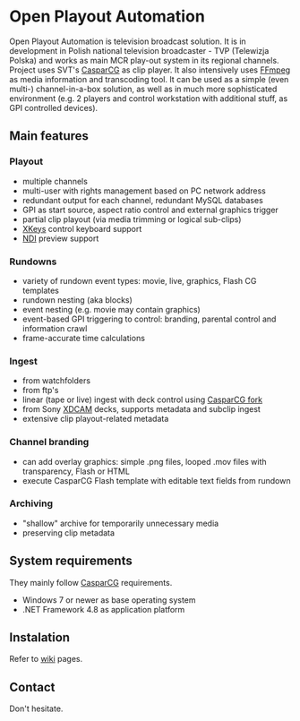 # Open Playout Automation
Open Playout Automation is television broadcast solution. It is in development in Polish national television broadcaster - TVP (Telewizja Polska) and works as main MCR play-out system in its regional channels. Project uses SVT's [CasparCG] as clip player. It also intensively uses [FFmpeg] as media information and transcoding tool. 
It can be used as a simple (even multi-) channel-in-a-box solution, as well as in much more sophisticated environment (e.g. 2 players and control workstation with additional stuff, as GPI controlled devices).

## Main features 
### Playout
- multiple channels
- multi-user with rights management based on PC network address
- redundant output for each channel, redundant MySQL databases
- GPI as start source, aspect ratio control and external graphics trigger
- partial clip playout (via media trimming or logical sub-clips)
- [XKeys](https://xkeys.com/) control keyboard support
- [NDI](https://ndi.video/) preview support

### Rundowns
- variety of rundown event types: movie, live, graphics, Flash CG templates
- rundown nesting (aka blocks)
- event nesting (e.g. movie may contain graphics)
- event-based GPI triggering to control: branding, parental control and information crawl
- frame-accurate time calculations

### Ingest
- from watchfolders
- from ftp's
- linear (tape or live) ingest with deck control using [CasparCG fork](https://github.com/jaskie/Server)
- from Sony [XDCAM](https://en.wikipedia.org/wiki/XDCAM) decks, supports metadata and subclip ingest
- extensive clip playout-related metadata

### Channel branding
- can add overlay graphics: simple .png files, looped .mov files with transparency, Flash or HTML
- execute CasparCG Flash template with editable text fields from rundown

### Archiving
- "shallow" archive for temporarily unnecessary media
- preserving clip metadata

## System requirements
They mainly follow [CasparCG] requirements.
- Windows 7 or newer as base operating system
- .NET Framework 4.8 as application platform

## Instalation
Refer to [wiki] pages.

## Contact
Don't hesitate.

[CasparCG]: https://www.casparcg.com
[FFmpeg]: https://ffmpeg.org/
[Decklink]: https://www.blackmagicdesign.com/products/decklink
[wiki]: https://github.com/jaskie/PlayoutAutomation/wiki
